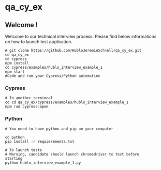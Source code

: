 # qa_cy_ex

## Welcome ! 

Welcome to our technical interview process. Please find below informations on how to launch test application. 

```
# git clone https://github.com/HubloJeremieSchnell/qa_cy_ex.git
cd qa_cy_ex
cd cypress
npm install
cd cypress/examples/hublo_interview_example_1
npm start
#Code and run your Cypress/Python automation
```
### Cypress 
```
# In another termincal
cd cd qa_cy_ex/cypress/examples/hublo_interview_example_1
npm run cypress:open
```

### Python 
```
# You need to have python and pip on your computer 

cd python 
pip install -r requierements.txt

# To launch tests
# Warning, candidate should launch chromedriver to test before starting
python hublo_interview_example_1.py
```
